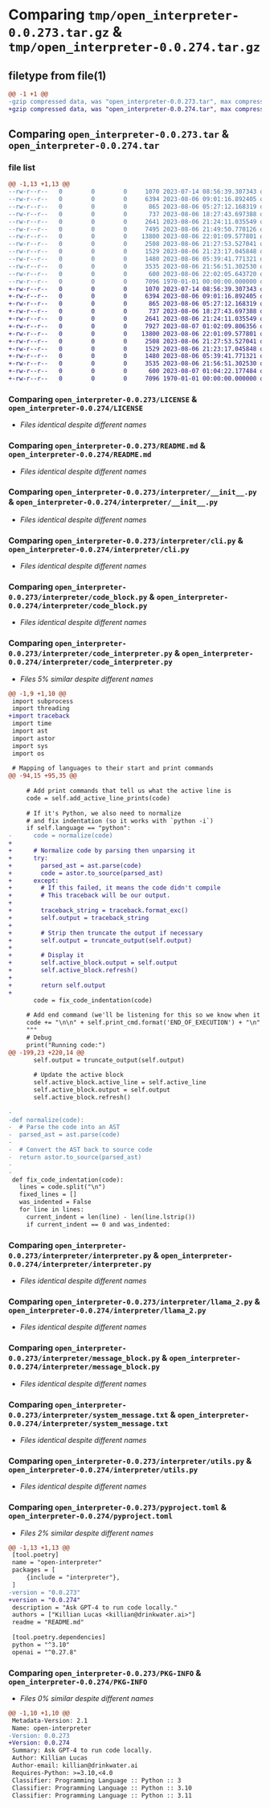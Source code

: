 # Comparing `tmp/open_interpreter-0.0.273.tar.gz` & `tmp/open_interpreter-0.0.274.tar.gz`

## filetype from file(1)

```diff
@@ -1 +1 @@
-gzip compressed data, was "open_interpreter-0.0.273.tar", max compression
+gzip compressed data, was "open_interpreter-0.0.274.tar", max compression
```

## Comparing `open_interpreter-0.0.273.tar` & `open_interpreter-0.0.274.tar`

### file list

```diff
@@ -1,13 +1,13 @@
--rw-r--r--   0        0        0     1070 2023-07-14 08:56:39.307343 open_interpreter-0.0.273/LICENSE
--rw-r--r--   0        0        0     6394 2023-08-06 09:01:16.892405 open_interpreter-0.0.273/README.md
--rw-r--r--   0        0        0      865 2023-08-06 05:27:12.168319 open_interpreter-0.0.273/interpreter/__init__.py
--rw-r--r--   0        0        0      737 2023-08-06 18:27:43.697388 open_interpreter-0.0.273/interpreter/cli.py
--rw-r--r--   0        0        0     2641 2023-08-06 21:24:11.035549 open_interpreter-0.0.273/interpreter/code_block.py
--rw-r--r--   0        0        0     7495 2023-08-06 21:49:50.770126 open_interpreter-0.0.273/interpreter/code_interpreter.py
--rw-r--r--   0        0        0    13800 2023-08-06 22:01:09.577801 open_interpreter-0.0.273/interpreter/interpreter.py
--rw-r--r--   0        0        0     2508 2023-08-06 21:27:53.527041 open_interpreter-0.0.273/interpreter/llama_2.py
--rw-r--r--   0        0        0     1529 2023-08-06 21:23:17.045848 open_interpreter-0.0.273/interpreter/message_block.py
--rw-r--r--   0        0        0     1480 2023-08-06 05:39:41.771321 open_interpreter-0.0.273/interpreter/system_message.txt
--rw-r--r--   0        0        0     3535 2023-08-06 21:56:51.302530 open_interpreter-0.0.273/interpreter/utils.py
--rw-r--r--   0        0        0      600 2023-08-06 22:02:05.643720 open_interpreter-0.0.273/pyproject.toml
--rw-r--r--   0        0        0     7096 1970-01-01 00:00:00.000000 open_interpreter-0.0.273/PKG-INFO
+-rw-r--r--   0        0        0     1070 2023-07-14 08:56:39.307343 open_interpreter-0.0.274/LICENSE
+-rw-r--r--   0        0        0     6394 2023-08-06 09:01:16.892405 open_interpreter-0.0.274/README.md
+-rw-r--r--   0        0        0      865 2023-08-06 05:27:12.168319 open_interpreter-0.0.274/interpreter/__init__.py
+-rw-r--r--   0        0        0      737 2023-08-06 18:27:43.697388 open_interpreter-0.0.274/interpreter/cli.py
+-rw-r--r--   0        0        0     2641 2023-08-06 21:24:11.035549 open_interpreter-0.0.274/interpreter/code_block.py
+-rw-r--r--   0        0        0     7927 2023-08-07 01:02:09.806356 open_interpreter-0.0.274/interpreter/code_interpreter.py
+-rw-r--r--   0        0        0    13800 2023-08-06 22:01:09.577801 open_interpreter-0.0.274/interpreter/interpreter.py
+-rw-r--r--   0        0        0     2508 2023-08-06 21:27:53.527041 open_interpreter-0.0.274/interpreter/llama_2.py
+-rw-r--r--   0        0        0     1529 2023-08-06 21:23:17.045848 open_interpreter-0.0.274/interpreter/message_block.py
+-rw-r--r--   0        0        0     1480 2023-08-06 05:39:41.771321 open_interpreter-0.0.274/interpreter/system_message.txt
+-rw-r--r--   0        0        0     3535 2023-08-06 21:56:51.302530 open_interpreter-0.0.274/interpreter/utils.py
+-rw-r--r--   0        0        0      600 2023-08-07 01:04:22.177484 open_interpreter-0.0.274/pyproject.toml
+-rw-r--r--   0        0        0     7096 1970-01-01 00:00:00.000000 open_interpreter-0.0.274/PKG-INFO
```

### Comparing `open_interpreter-0.0.273/LICENSE` & `open_interpreter-0.0.274/LICENSE`

 * *Files identical despite different names*

### Comparing `open_interpreter-0.0.273/README.md` & `open_interpreter-0.0.274/README.md`

 * *Files identical despite different names*

### Comparing `open_interpreter-0.0.273/interpreter/__init__.py` & `open_interpreter-0.0.274/interpreter/__init__.py`

 * *Files identical despite different names*

### Comparing `open_interpreter-0.0.273/interpreter/cli.py` & `open_interpreter-0.0.274/interpreter/cli.py`

 * *Files identical despite different names*

### Comparing `open_interpreter-0.0.273/interpreter/code_block.py` & `open_interpreter-0.0.274/interpreter/code_block.py`

 * *Files identical despite different names*

### Comparing `open_interpreter-0.0.273/interpreter/code_interpreter.py` & `open_interpreter-0.0.274/interpreter/code_interpreter.py`

 * *Files 5% similar despite different names*

```diff
@@ -1,9 +1,10 @@
 import subprocess
 import threading
+import traceback
 import time
 import ast
 import astor
 import sys
 import os
 
 # Mapping of languages to their start and print commands
@@ -94,15 +95,35 @@
 
     # Add print commands that tell us what the active line is
     code = self.add_active_line_prints(code)
 
     # If it's Python, we also need to normalize
     # and fix indentation (so it works with `python -i`)
     if self.language == "python":
-      code = normalize(code)
+
+      # Normalize code by parsing then unparsing it
+      try:
+        parsed_ast = ast.parse(code)
+        code = astor.to_source(parsed_ast)
+      except:
+        # If this failed, it means the code didn't compile
+        # This traceback will be our output.
+        
+        traceback_string = traceback.format_exc()
+        self.output = traceback_string
+
+        # Strip then truncate the output if necessary
+        self.output = truncate_output(self.output)
+
+        # Display it
+        self.active_block.output = self.output
+        self.active_block.refresh()
+
+        return self.output
+        
       code = fix_code_indentation(code)
 
     # Add end command (we'll be listening for this so we know when it ends)
     code += "\n\n" + self.print_cmd.format('END_OF_EXECUTION') + "\n"
     """
     # Debug
     print("Running code:")
@@ -199,23 +220,14 @@
       self.output = truncate_output(self.output)
 
       # Update the active block
       self.active_block.active_line = self.active_line
       self.active_block.output = self.output
       self.active_block.refresh()
 
-
-def normalize(code):
-  # Parse the code into an AST
-  parsed_ast = ast.parse(code)
-
-  # Convert the AST back to source code
-  return astor.to_source(parsed_ast)
-
-
 def fix_code_indentation(code):
   lines = code.split("\n")
   fixed_lines = []
   was_indented = False
   for line in lines:
     current_indent = len(line) - len(line.lstrip())
     if current_indent == 0 and was_indented:
```

### Comparing `open_interpreter-0.0.273/interpreter/interpreter.py` & `open_interpreter-0.0.274/interpreter/interpreter.py`

 * *Files identical despite different names*

### Comparing `open_interpreter-0.0.273/interpreter/llama_2.py` & `open_interpreter-0.0.274/interpreter/llama_2.py`

 * *Files identical despite different names*

### Comparing `open_interpreter-0.0.273/interpreter/message_block.py` & `open_interpreter-0.0.274/interpreter/message_block.py`

 * *Files identical despite different names*

### Comparing `open_interpreter-0.0.273/interpreter/system_message.txt` & `open_interpreter-0.0.274/interpreter/system_message.txt`

 * *Files identical despite different names*

### Comparing `open_interpreter-0.0.273/interpreter/utils.py` & `open_interpreter-0.0.274/interpreter/utils.py`

 * *Files identical despite different names*

### Comparing `open_interpreter-0.0.273/pyproject.toml` & `open_interpreter-0.0.274/pyproject.toml`

 * *Files 2% similar despite different names*

```diff
@@ -1,13 +1,13 @@
 [tool.poetry]
 name = "open-interpreter"
 packages = [
     {include = "interpreter"},
 ]
-version = "0.0.273"
+version = "0.0.274"
 description = "Ask GPT-4 to run code locally."
 authors = ["Killian Lucas <killian@drinkwater.ai>"]
 readme = "README.md"
 
 [tool.poetry.dependencies]
 python = "^3.10"
 openai = "^0.27.8"
```

### Comparing `open_interpreter-0.0.273/PKG-INFO` & `open_interpreter-0.0.274/PKG-INFO`

 * *Files 0% similar despite different names*

```diff
@@ -1,10 +1,10 @@
 Metadata-Version: 2.1
 Name: open-interpreter
-Version: 0.0.273
+Version: 0.0.274
 Summary: Ask GPT-4 to run code locally.
 Author: Killian Lucas
 Author-email: killian@drinkwater.ai
 Requires-Python: >=3.10,<4.0
 Classifier: Programming Language :: Python :: 3
 Classifier: Programming Language :: Python :: 3.10
 Classifier: Programming Language :: Python :: 3.11
```

